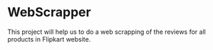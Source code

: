 # WebScrapper
This project will help us to do a web scrapping of the reviews for all products in Flipkart website. 
